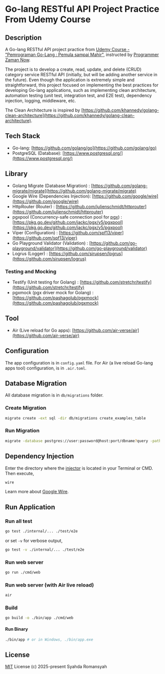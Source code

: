 # Go-lang RESTful API Project Practice From Udemy Course

## Description

A Go-lang RESTful API project practice from [Udemy Course - "Pemrograman Go-Lang : Pemula sampai Mahir"](https://www.udemy.com/course/pemrograman-go-lang-pemula-sampai-mahir/), instructed by [Programmer Zaman Now](https://www.udemy.com/user/eko-kurniawan/).

The project is to develop a create, read, update, and delete (CRUD) category service RESTful API (initially, but will be adding another service in the future). Even though the application is extremely simple and straightforward, this project focused on implementing the best practices for developing Go-lang applications, such as implementing clean architecture, automation testing (unit test, integration test, and E2E test), dependency injection, logging, middleware, etc.

The Clean Architecture is inspired by [https://github.com/khannedy/golang-clean-architecture](https://github.com/khannedy/golang-clean-architecture).

## Tech Stack

- Go-lang: [https://github.com/golang/go](https://github.com/golang/go)
- PostgreSQL (Database): [https://www.postgresql.org/](https://www.postgresql.org/)

## Library

- Golang Migrate (Database Migration) : [https://github.com/golang-migrate/migrate](https://github.com/golang-migrate/migrate)
- Google Wire (Dependencies Injection): [https://github.com/google/wire](https://github.com/google/wire)
- HttpRouter (Router) : [https://github.com/julienschmidt/httprouter](https://github.com/julienschmidt/httprouter)
- pgxpool (Concurrency-safe connection pool for [pgx](https://github.com/jackc/pgx)) : [https://pkg.go.dev/github.com/jackc/pgx/v5/pgxpool](https://pkg.go.dev/github.com/jackc/pgx/v5/pgxpool)
- Viper (Configuration) : [https://github.com/spf13/viper](https://github.com/spf13/viper)
- Go Playground Validator (Validation) : [https://github.com/go-playground/validator](https://github.com/go-playground/validator)
- Logrus (Logger) : [https://github.com/sirupsen/logrus](https://github.com/sirupsen/logrus)

### Testing and Mocking

- Testify (Unit testing for Golang) : [https://github.com/stretchr/testify](https://github.com/stretchr/testify)
- pgxmock (pgx driver mock for Golang) : [https://github.com/pashagolub/pgxmock](https://github.com/pashagolub/pgxmock)

## Tool

- Air (Live reload for Go apps): [https://github.com/air-verse/air](https://github.com/air-verse/air)

## Configuration

The app configuration is in `config.yaml` file. For Air (a live reload Go-lang apps tool) configuration, is in `.air.toml`.

## Database Migration

All database migration is in `db/migrations` folder.

### Create Migration

```bash
migrate create -ext sql -dir db/migrations create_examples_table
```

### Run Migration

```bash
migrate -database postgres://user:password@host:port/dbname?query -path db/migration up
```

## Dependency Injection

Enter the directory where the [injector](https://github.com/google/wire/blob/main/docs/guide.md#injectors) is located in your Terminal or CMD. Then execute,

```bash
wire
```

Learn more about [Google Wire](https://github.com/google/wire).

## Run Application

### Run all test

```bash
go test ./internal/... ./test/e2e
```

or set `-v` for verbose output,

```bash
go test -v ./internal/... ./test/e2e
```

### Run web server

```bash
go run ./cmd/web
```

### Run web server (with Air live reload)

```bash
air
```

### Build

```bash
go build -o ./bin/app ./cmd/web
```

#### Run Binary

```bash
./bin/app # or in Windows, ./bin/app.exe
```

## License

[MIT](./LICENSE.txt) License (c) 2025-present Syahda Romansyah
